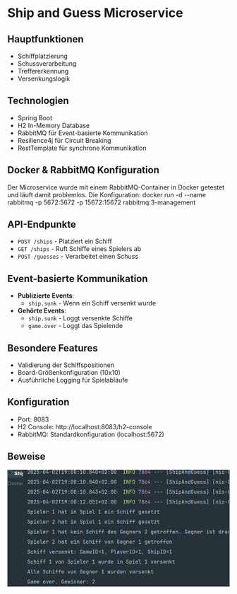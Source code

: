 # Ship and Guess Microservice


## Hauptfunktionen
- Schiffplatzierung
- Schussverarbeitung
- Treffererkennung
- Versenkungslogik

## Technologien
- Spring Boot
- H2 In-Memory Database
- RabbitMQ für Event-basierte Kommunikation
- Resilience4j für Circuit Breaking
- RestTemplate für synchrone Kommunikation

## Docker & RabbitMQ Konfiguration
Der Microservice wurde mit einem RabbitMQ-Container in Docker getestet und läuft damit problemlos. Die Konfiguration:
docker run -d --name rabbitmq -p 5672:5672 -p 15672:15672 rabbitmq:3-management

## API-Endpunkte
- `POST /ships` - Platziert ein Schiff
- `GET /ships` - Ruft Schiffe eines Spielers ab
- `POST /guesses` - Verarbeitet einen Schuss

## Event-basierte Kommunikation
- **Publizierte Events**:
  - `ship.sunk` - Wenn ein Schiff versenkt wurde
- **Gehörte Events**:
  - `ship.sunk` - Loggt versenkte Schiffe
  - `game.over` - Loggt das Spielende

## Besondere Features
- Validierung der Schiffspositionen
- Board-Größenkonfiguration (10x10)
- Ausführliche Logging für Spielabläufe

## Konfiguration
- Port: 8083
- H2 Console: http://localhost:8083/h2-console
- RabbitMQ: Standardkonfiguration (localhost:5672)

## Beweise
![img.png](img.png)